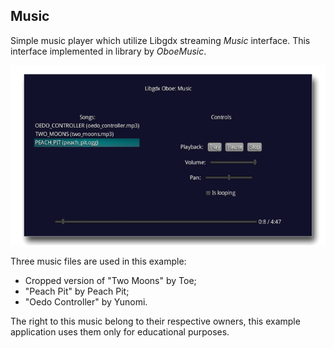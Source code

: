 ## Music

Simple music player which utilize Libgdx streaming *Music* interface. This interface implemented in library by *OboeMusic*.

![screenshot](./screenshot.png)

Three music files are used in this example:
- Cropped version of "Two Moons" by Toe;
- "Peach Pit" by Peach Pit;
- "Oedo Controller" by Yunomi.

The right to this music belong to their respective owners, this example application uses them only for educational purposes.
